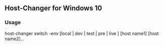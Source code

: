 ## Host-Changer for Windows 10
### Usage
host-changer switch -env [local | dev | test | pre | live ] [host name1] [host name2]...